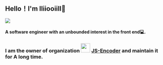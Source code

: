 ## Hello！I'm lliiooiill👋

![](https://komarev.com/ghpvc/?username=Longgererer&color=blueviolet)

#### A software engineer with an unbounded interest in the front end💻.

### I am the owner of organization <img src="https://user-images.githubusercontent.com/40834209/135717607-081c4aa5-6193-43ee-8877-a6ef3ad271e6.png" width="30" height="30" style="vertical-align:center"> **[JS-Encoder](https://github.com/JS-Encoder)** and maintain it for A long time.
